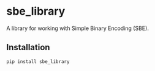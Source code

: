 # sbe_library

A library for working with Simple Binary Encoding (SBE).

## Installation

```sh
pip install sbe_library
